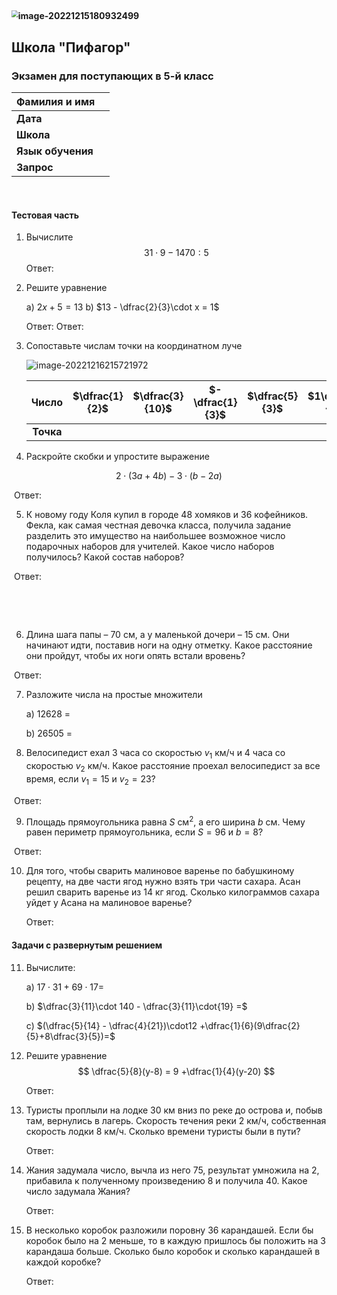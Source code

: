 



## <img src="C:\Users\edmor\AppData\Roaming\Typora\typora-user-images\image-20221215180932499.png" alt="image-20221215180932499" style="zoom:67%;" />

##  Школа "Пифагор"

### Экзамен для поступающих в 5-й класс





| Фамилия и имя     |      |
| :---------------- | :--- |
| **Дата**          |      |
| **Школа**         |      |
| **Язык обучения** |      |
| **Запрос**        |      |

​    

#### Тестовая часть

1. Вычислите
   $$
   31\cdot9 - 1470:5
   $$
   Ответ:

2. Решите уравнение

   a) $2x + 5 = 13$						b) $13 - \dfrac{2}{3}\cdot x = 1$

   

   Ответ: 									 Ответ:

   <div style="page-break-after: always; break-after: page;"></div>

3. Сопоставьте числам точки на координатном луче

   ![image-20221216215721972](C:\Users\edmor\AppData\Roaming\Typora\typora-user-images\image-20221216215721972.png)

   |   Число   | $\dfrac{1}{2}$ | $\dfrac{3}{10}$ | $-\dfrac{1}{3}$ | $\dfrac{5}{3}$ | $1\dfrac{4}{5}$ | $0$  | $-1$ |
   | :-------: | :------------: | :-------------: | :-------------: | :------------: | :-------------: | :--: | :--: |
   | **Точка** |                |                 |                 |                |                 |      |      |

4. Раскройте скобки и упростите выражение

$$
2\cdot(3a +4b) - 3\cdot(b -2a)
$$

​		Ответ:

5. К новому году Коля купил в городе 48 хомяков и 36 кофейников. Фекла, как самая честная девочка класса, получила задание разделить это имущество на наибольшее возможное число подарочных наборов для учителей. Какое число наборов получилось? Какой состав наборов?



​		Ответ: 

​			

​			

6. Длина шага папы – 70 см, а у маленькой дочери – 15 см. Они начинают идти, поставив ноги на одну отметку. Какое расстояние они пройдут, чтобы их ноги опять встали вровень?



​		Ответ:

7. Разложите числа на простые множители

   

   а) 12628 =

   

   b) 26505 =

   

8. Велосипедист  ехал 3 часа со скоростью $v_1$ км/ч и 4 часа со скоростью $v_2$ км/ч. Какое расстояние проехал велосипедист за все время, если $v_1 = 15$ и $v_2 = 23$?

​		Ответ:

9. Площадь прямоугольника равна $S$ см<sup>2</sup>, а его ширина $b$ см. Чему равен периметр прямоугольника, если $S = 96$ и $b = 8$?

​		Ответ:

10. Для того, чтобы сварить малиновое варенье по бабушкиному рецепту, на две части ягод нужно взять три части сахара. Асан решил сварить варенье из 14 кг ягод. Сколько килограммов сахара уйдет у Асана на малиновое варенье?

    

    Ответ:

<div style="page-break-after: always; break-after: page;"></div>

#### Задачи с развернутым решением

11. Вычислите:

    a) $17\cdot 31 + 69\cdot 17 =$

    

    b) $\dfrac{3}{11}\cdot 140 - \dfrac{3}{11}\cdot{19} =$

    

    

    c) $(\dfrac{5}{14} - \dfrac{4}{21})\cdot12 +\dfrac{1}{6}(9\dfrac{2}{5}+8\dfrac{3}{5})=$

    

    

    

    

12. Решите уравнение
    $$
    \dfrac{5}{8}(y-8) = 9 +\dfrac{1}{4}(y-20)
    $$
    
    
    
    
    
    
    
    
    
    
    
    
    
    
    


    Ответ:

13. Туристы проплыли на лодке 30 км вниз по реке до острова и, побыв там, вернулись в лагерь. Скорость течения реки 2 км/ч, собственная скорость лодки 8 км/ч. Сколько времени туристы были в пути?

    

    

    

    

    

    Ответ:
    <div style="page-break-after: always; break-after: page;"></div>

14. Жания задумала число, вычла из него 75, результат умножила на 2, прибавила к полученному произведению 8 и получила 40. Какое число задумала Жания?

    

    

    

    

    

    

    Ответ:
    
15. В несколько коробок разложили поровну 36 карандашей. Если бы коробок было на 2 меньше, то в каждую пришлось бы положить на 3 карандаша больше. Сколько было коробок и сколько карандашей в каждой коробке? 

    

    

    

    

    

    

    

    

    Ответ:
